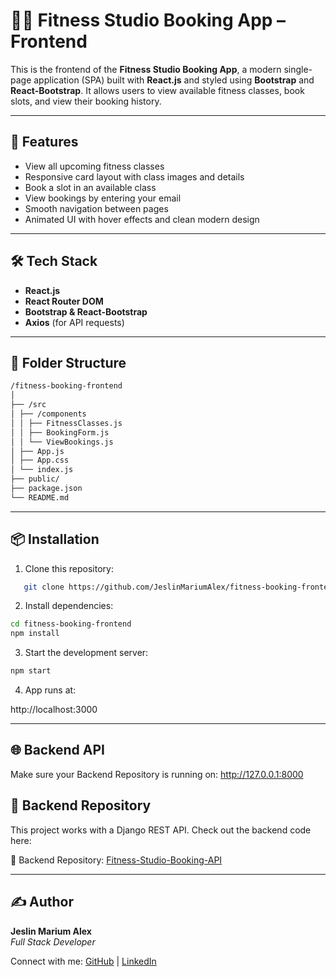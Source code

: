 # 🏋️‍♀️ Fitness Studio Booking App – Frontend

This is the frontend of the **Fitness Studio Booking App**, a modern single-page application (SPA) built with **React.js** and styled using **Bootstrap** and **React-Bootstrap**. It allows users to view available fitness classes, book slots, and view their booking history.

---

## 🚀 Features

- View all upcoming fitness classes
- Responsive card layout with class images and details
- Book a slot in an available class
- View bookings by entering your email
- Smooth navigation between pages
- Animated UI with hover effects and clean modern design

---

## 🛠️ Tech Stack

- **React.js**
- **React Router DOM**
- **Bootstrap & React-Bootstrap**
- **Axios** (for API requests)

---

## 📁 Folder Structure

```bash
/fitness-booking-frontend
│
├── /src
│ ├── /components
│ │ ├── FitnessClasses.js
│ │ ├── BookingForm.js
│ │ └── ViewBookings.js
│ ├── App.js
│ ├── App.css
│ └── index.js
├── public/
├── package.json
└── README.md
```
---

## 📦 Installation

1. Clone this repository:

```bash
   git clone https://github.com/JeslinMariumAlex/fitness-booking-frontend.git
```

2. Install dependencies:

```bash
cd fitness-booking-frontend
npm install
```
3. Start the development server:

```bash
npm start
```

4. App runs at:

http://localhost:3000

---

## 🌐 Backend API

Make sure your Backend Repository is running on:
http://127.0.0.1:8000


## 📌 Backend Repository

This project works with a Django REST API. Check out the backend code here:
 
🔗 Backend Repository: [Fitness-Studio-Booking-API
](https://github.com/JeslinMariumAlex/Fitness-Studio-Booking-API.git)

---

## ✍️ Author

**Jeslin Marium Alex**  
*Full Stack Developer*

Connect with me: [GitHub](https://github.com/jeslinmariumalex) | [LinkedIn](https://www.linkedin.com/in/jeslinmariumalex)
